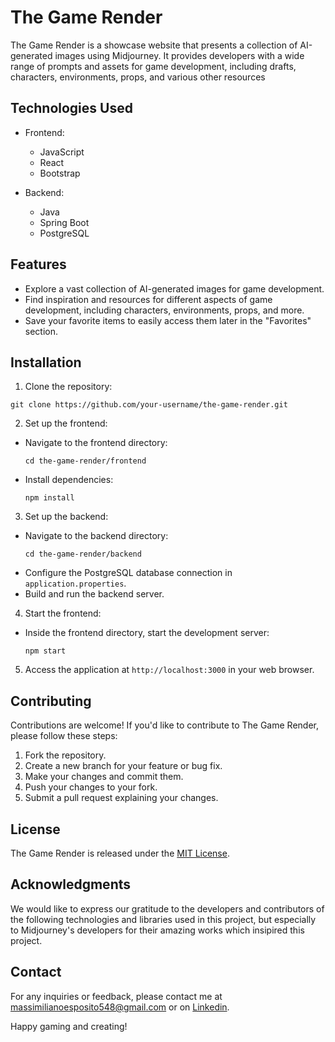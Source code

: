 # The Game Render

The Game Render is a showcase website that presents a collection of AI-generated images using Midjourney. It provides developers with a wide range of prompts and assets for game development, including drafts, characters, environments, props, and various other resources

## Technologies Used

- Frontend:
  - JavaScript
  - React
  - Bootstrap

- Backend:
  - Java
  - Spring Boot
  - PostgreSQL

## Features

- Explore a vast collection of AI-generated images for game development.
- Find inspiration and resources for different aspects of game development, including characters, environments, props, and more.
- Save your favorite items to easily access them later in the "Favorites" section.

## Installation

1. Clone the repository:
  ```
  git clone https://github.com/your-username/the-game-render.git
  ```
2. Set up the frontend:
- Navigate to the frontend directory:
  ```
  cd the-game-render/frontend
  ```
- Install dependencies:
  ```
  npm install
  ```

3. Set up the backend:
- Navigate to the backend directory:
  ```
  cd the-game-render/backend
  ```
- Configure the PostgreSQL database connection in `application.properties`.
- Build and run the backend server.

4. Start the frontend:
- Inside the frontend directory, start the development server:
  ```
  npm start
  ```

5. Access the application at `http://localhost:3000` in your web browser.

## Contributing

Contributions are welcome! If you'd like to contribute to The Game Render, please follow these steps:

1. Fork the repository.
2. Create a new branch for your feature or bug fix.
3. Make your changes and commit them.
4. Push your changes to your fork.
5. Submit a pull request explaining your changes.

## License

The Game Render is released under the [MIT License](https://opensource.org/licenses/MIT).

## Acknowledgments

We would like to express our gratitude to the developers and contributors of the following technologies and libraries used in this project, but especially to Midjourney's developers for their amazing works which insipired this project.


## Contact

For any inquiries or feedback, please contact me at massimilianoesposito548@gmail.com or on [Linkedin](https://www.linkedin.com/in/massolini/).

Happy gaming and creating!
